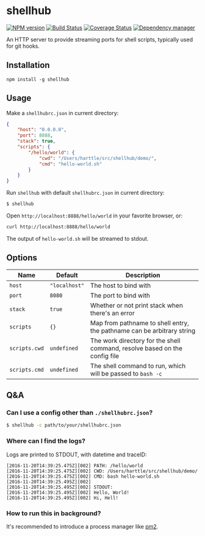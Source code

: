 # shellhub

[![NPM version](https://img.shields.io/npm/v/shellhub.svg?style=flat)](https://www.npmjs.org/package/shellhub)
[![Build Status](https://travis-ci.org/harttle/shellhub.svg?branch=master)](https://travis-ci.org/harttle/shellhub)
[![Coverage Status](https://img.shields.io/coveralls/harttle/shellhub/master.svg)](https://coveralls.io/github/harttle/shellhub?branch=master)
[![Dependency manager](https://david-dm.org/harttle/shellhub/status.svg)](https://david-dm.org/harttle/shellhub)

An HTTP server to provide streaming ports for shell scripts, typically used for git hooks.

## Installation

```
npm install -g shellhub
```

## Usage

Make a `shellhubrc.json` in current directory:

```json
{
    "host": "0.0.0.0",
    "port": 8888,
    "stack": true,
    "scripts": {
        "/hello/world": {
            "cwd": "/Users/harttle/src/shellhub/demo/",
            "cmd": "hello-world.sh"
        }
    }
}
```

Run `shellhub` with default `shellhubrc.json` in current directory:

```bash
$ shellhub
```

Open `http://localhost:8888/hello/world` in your favorite browser, or:

```bash
curl http://localhost:8888/hello/world
```

The output of `hello-world.sh` will be streamed to stdout.

## Options

Name | Default | Description
--- | --- | ---
`host` | `"localhost"` | The host to bind with
`port` | `8080` | The port to bind with
`stack` | `true` | Whether or not print stack when there's an error
`scripts` | `{}` | Map from pathname to shell entry, the pathname can be arbitrary string
`scripts.cwd` | `undefined` | The work directory for the shell command, resolve based on the config file
`scripts.cmd` | `undefined` | The shell command to run, which will be passed to `bash -c`

## Q&A

### Can I use a config other than `./shellhubrc.json`?

```bash
$ shellhub -c path/to/your/shellhubrc.json
```

### Where can I find the logs?

Logs are printed to STDOUT, with datetime and traceID:

```
[2016-11-20T14:39:25.475Z][002] PATH: /hello/world
[2016-11-20T14:39:25.475Z][002] CWD: /Users/harttle/src/shellhub/demo/
[2016-11-20T14:39:25.475Z][002] CMD: bash hello-world.sh
[2016-11-20T14:39:25.495Z][002]
[2016-11-20T14:39:25.495Z][002] STDOUT:
[2016-11-20T14:39:25.495Z][002] Hello, World!
[2016-11-20T14:39:25.495Z][002] Hi, Hell!
```

### How to run this in background?

It's recommended to introduce a process manager like [pm2][pm2].

[pm2]: https://github.com/Unitech/pm2
